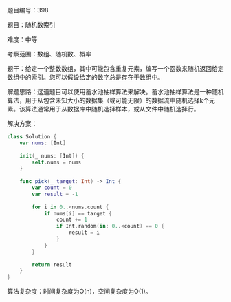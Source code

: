 题目编号：398

题目：随机数索引

难度：中等

考察范围：数组、随机数、概率

题干：给定一个整数数组，其中可能包含重复元素，编写一个函数来随机返回给定数组中的索引。您可以假设给定的数字总是存在于数组中。

解题思路：这道题目可以使用蓄水池抽样算法来解决。蓄水池抽样算法是一种随机算法，用于从包含未知大小的数据集（或可能无限）的数据流中随机选择k个元素。该算法通常用于从数据库中随机选择样本，或从文件中随机选择行。

解决方案：

```swift
class Solution {
    var nums: [Int]
    
    init(_ nums: [Int]) {
        self.nums = nums
    }
    
    func pick(_ target: Int) -> Int {
        var count = 0
        var result = -1
        
        for i in 0..<nums.count {
            if nums[i] == target {
                count += 1
                if Int.random(in: 0..<count) == 0 {
                    result = i
                }
            }
        }
        
        return result
    }
}
```

算法复杂度：时间复杂度为O(n)，空间复杂度为O(1)。